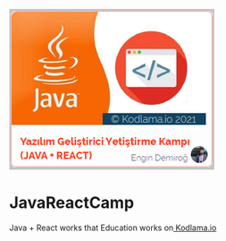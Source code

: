 ![Course Logo](/JavaKamp.png)
# JavaReactCamp
Java + React works  that Education works on[ Kodlama.io](https://www.kodlama.io/)
